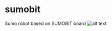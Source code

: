# sumobit
Sumo robot based on SUMOBIT board
![alt text](https://github.com/shukri-ahmad/sumobit/blob/main/picture?raw=true)

